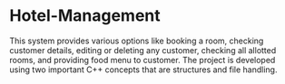 # Hotel-Management
This system provides various options like booking a room, checking customer details, editing or deleting any customer, checking all allotted rooms, and providing food menu to customer. 
The project is developed using two important C++ concepts that are structures and file handling.
